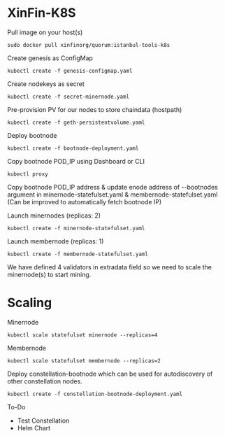 # XinFin-K8S

Pull  image on your host(s)
```
sudo docker pull xinfinorg/quorum:istanbul-tools-k8s
```

Create genesis as ConfigMap
```
kubectl create -f genesis-configmap.yaml
```

Create nodekeys as secret
```
kubectl create -f secret-minernode.yaml
```

Pre-provision PV for our nodes to store chaindata (hostpath)
```
kubectl create -f geth-persistentvolume.yaml
```

Deploy bootnode
```
kubectl create -f bootnode-deployment.yaml
```
Copy bootnode POD_IP using Dashboard or CLI

```
kubectl proxy
```

Copy bootnode POD_IP address & update enode address of --bootnodes argument in minernode-statefulset.yaml & membernode-statefulset.yaml (Can be improved to automatically fetch bootnode IP)

Launch minernodes (replicas: 2)
```
kubectl create -f minernode-statefulset.yaml
```

Launch membernode (replicas: 1)

```
kubectl create -f membernode-statefulset.yaml
```

We have defined 4 validators in extradata field so we need to scale the minernode(s) to start mining.


# Scaling 
Minernode
```
kubectl scale statefulset minernode --replicas=4
```
Membernode
```
kubectl scale statefulset membernode --replicas=2
```

Deploy constellation-bootnode which can be used for autodiscovery of other constellation nodes.
```
kubectl create -f constellation-bootnode-deployment.yaml
```

To-Do
- Test Constellation 
- Helm Chart
